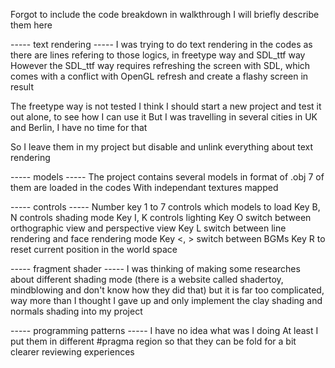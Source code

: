 Forgot to include the code breakdown in walkthrough
I will briefly describe them here

----- text rendering -----
I was trying to do text rendering in the codes as there are lines refering to those logics, in freetype way and SDL_ttf way
However the SDL_ttf way requires refreshing the screen with SDL, which comes with a conflict with OpenGL refresh and create a flashy screen in result

The freetype way is not tested
I think I should start a new project and test it out alone, to see how I can use it
But I was travelling in several cities in UK and Berlin, I have no time for that

So I leave them in my project but disable and unlink everything about text rendering

----- models -----
The project contains several models in format of .obj
7 of them are loaded in the codes
With independant textures mapped

----- controls -----
Number key 1 to 7 controls which models to load
Key B, N controls shading mode
Key I, K controls lighting
Key O switch between orthographic view and perspective view
Key L switch between line rendering and face rendering mode
Key <, > switch between BGMs
Key R to reset current position in the world space

----- fragment shader -----
I was thinking of making some researches about different shading mode (there is a website called shadertoy, mindblowing and don't know how they did that)
but it is far too complicated, way more than I thought
I gave up and only implement the clay shading and normals shading into my project

----- programming patterns -----
I have no idea what was I doing
At least I put them in different #pragma region so that they can be fold for a bit clearer reviewing experiences
